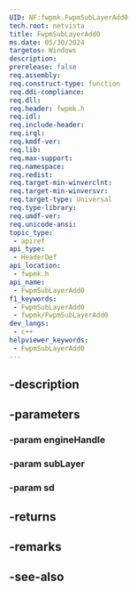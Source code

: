 ```yaml
---
UID: NF:fwpmk.FwpmSubLayerAdd0
tech.root: netvista
title: FwpmSubLayerAdd0
ms.date: 05/30/2024
targetos: Windows
description: 
prerelease: false
req.assembly: 
req.construct-type: function
req.ddi-compliance: 
req.dll: 
req.header: fwpmk.h
req.idl: 
req.include-header: 
req.irql: 
req.kmdf-ver: 
req.lib: 
req.max-support: 
req.namespace: 
req.redist: 
req.target-min-winverclnt: 
req.target-min-winversvr: 
req.target-type: Universal
req.type-library: 
req.umdf-ver: 
req.unicode-ansi: 
topic_type:
 - apiref
api_type:
 - HeaderDef
api_location:
 - fwpmk.h
api_name:
 - FwpmSubLayerAdd0
f1_keywords:
 - FwpmSubLayerAdd0
 - fwpmk/FwpmSubLayerAdd0
dev_langs:
 - c++
helpviewer_keywords:
 - FwpmSubLayerAdd0
---
```


## -description

## -parameters

### -param engineHandle

### -param subLayer

### -param sd

## -returns

## -remarks

## -see-also

